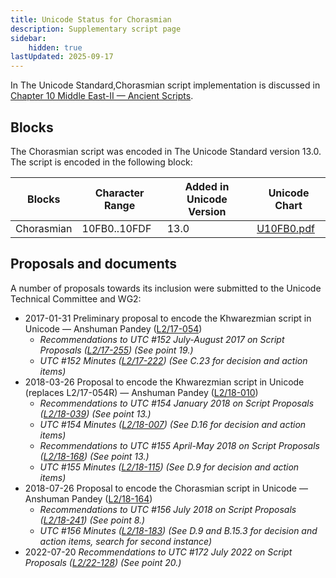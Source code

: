 ```yaml
---
title: Unicode Status for Chorasmian
description: Supplementary script page
sidebar:
    hidden: true
lastUpdated: 2025-09-17
---
```


In The Unicode Standard,Chorasmian script implementation is discussed in [Chapter 10 Middle East-II — Ancient Scripts](https://www.unicode.org/versions/latest/core-spec/chapter-10/#G43165).

## Blocks

The Chorasmian  script was encoded in The Unicode Standard version 13.0. The script is encoded in the following block:

| Blocks | Character Range | Added in Unicode Version | Unicode Chart |
| ------ | --------------- | ------------------------ | ------------- |
| Chorasmian   | 10FB0..10FDF | 13.0 | [U10FB0.pdf](https://www.unicode.org/charts/PDF/U10FB0.pdf) |

## Proposals and documents

A number of proposals towards its inclusion were submitted to the Unicode Technical Committee and WG2:
- 2017-01-31 Preliminary proposal to encode the Khwarezmian script in Unicode — Anshuman Pandey ([L2/17-054](http://www.unicode.org/cgi-bin/GetMatchingDocs.pl?L2/17-054))
  - _Recommendations to UTC #152 July-August 2017 on Script Proposals ([L2/17-255](http://www.unicode.org/cgi-bin/GetMatchingDocs.pl?L2/17-255)) (See point 19.)_
  - _UTC #152 Minutes ([L2/17-222](http://www.unicode.org/L2/L2017/17222.htm)) (See C.23 for decision and action items)_
- 2018-03-26 Proposal to encode the Khwarezmian script in Unicode (replaces L2/17-054R) — Anshuman Pandey ([L2/18-010](http://www.unicode.org/cgi-bin/GetMatchingDocs.pl?L2/18-010))
  - _Recommendations to UTC #154 January 2018 on Script Proposals ([L2/18-039](http://www.unicode.org/L2/L2018/18039-script-adhoc-rec.pdf)) (See point 13.)_
  - _UTC #154 Minutes ([L2/18-007](http://www.unicode.org/L2/L2018/18007.htm)) (See D.16 for decision and action items)_
  - _Recommendations to UTC #155 April-May 2018 on Script Proposals ([L2/18-168](http://www.unicode.org/L2/L2018/18168-script-rec.pdf)) (See point 13.)_
  - _UTC #155 Minutes ([L2/18-115](http://www.unicode.org/L2/L2018/18115.htm)) (See D.9 for decision and action items)_
- 2018-07-26 Proposal to encode the Chorasmian script in Unicode — Anshuman Pandey ([L2/18-164](http://www.unicode.org/cgi-bin/GetMatchingDocs.pl?L2/18-164))
  - _Recommendations to UTC #156 July 2018 on Script Proposals ([L2/18-241](http://www.unicode.org/L2/L2018/18241-script-ad-hoc.pdf)) (See point 8.)_
  - _UTC #156 Minutes ([L2/18-183](http://www.unicode.org/L2/L2018/18183.htm)) (See D.9 and B.15.3 for decision and action items, search for second instance)_
- 2022-07-20 _Recommendations to UTC #172 July 2022 on Script Proposals ([L2/22-128](http://www.unicode.org/cgi-bin/GetMatchingDocs.pl?L2/22-128)) (See point 20.)_
